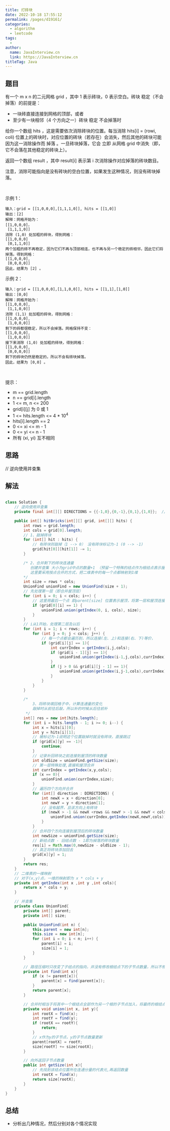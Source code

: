 ```yaml
---
title: 打砖块
date: 2022-10-18 17:55:12
permalink: /pages/d19161/
categories:
  - algorithm
  - leetcode
tags:
  - 
author: 
  name: JavaInterview.cn
  link: https://JavaInterview.cn
titleTag: Java
---
```


## 题目

有一个 m x n 的二元网格 grid ，其中 1 表示砖块，0 表示空白。砖块 稳定（不会掉落）的前提是：

- 一块砖直接连接到网格的顶部，或者
- 至少有一块相邻（4 个方向之一）砖块 稳定 不会掉落时

给你一个数组 hits ，这是需要依次消除砖块的位置。每当消除 hits[i] = (rowi, coli) 位置上的砖块时，对应位置的砖块（若存在）会消失，然后其他的砖块可能因为这一消除操作而 掉落 。一旦砖块掉落，它会 立即 从网格 grid 中消失（即，它不会落在其他稳定的砖块上）。

返回一个数组 result ，其中 result[i] 表示第 i 次消除操作对应掉落的砖块数目。

注意，消除可能指向是没有砖块的空白位置，如果发生这种情况，则没有砖块掉落。

 

示例 1：

    输入：grid = [[1,0,0,0],[1,1,1,0]], hits = [[1,0]]
    输出：[2]
    解释：网格开始为：
    [[1,0,0,0]，
     [1,1,1,0]]
    消除 (1,0) 处加粗的砖块，得到网格：
    [[1,0,0,0]
     [0,1,1,0]]
    两个加粗的砖不再稳定，因为它们不再与顶部相连，也不再与另一个稳定的砖相邻，因此它们将掉落。得到网格：
    [[1,0,0,0],
     [0,0,0,0]]
    因此，结果为 [2] 。
示例 2：

    输入：grid = [[1,0,0,0],[1,1,0,0]], hits = [[1,1],[1,0]]
    输出：[0,0]
    解释：网格开始为：
    [[1,0,0,0],
     [1,1,0,0]]
    消除 (1,1) 处加粗的砖块，得到网格：
    [[1,0,0,0],
     [1,0,0,0]]
    剩下的砖都很稳定，所以不会掉落。网格保持不变：
    [[1,0,0,0], 
     [1,0,0,0]]
    接下来消除 (1,0) 处加粗的砖块，得到网格：
    [[1,0,0,0],
     [0,0,0,0]]
    剩下的砖块仍然是稳定的，所以不会有砖块掉落。
    因此，结果为 [0,0] 。
 

提示：

- m == grid.length
- n == grid[i].length
- 1 <= m, n <= 200
- grid[i][j] 为 0 或 1
- 1 <= hits.length <= 4 * 10<sup>4</sup>
- hits[i].length == 2
- 0 <= xi <= m - 1
- 0 <= yi <= n - 1
- 所有 (xi, yi) 互不相同

## 思路

// 逆向使用并查集

## 解法
```java

class Solution {
    // 逆向使用并查集
    private final int[][] DIRECTIONS = {{-1,0},{0,-1},{0,1},{1,0}};  // 上下左右四个方向增量

    public int[] hitBricks(int[][] grid, int[][] hits) {
        int rows = grid.length;
        int cols = grid[0].length;
        // 1、敲掉砖块
        for (int[] hit : hits) {
            // 有砖块则敲掉（1 --> 0） 没有砖块标记为-1 (0 --> -1)
            grid[hit[0]][hit[1]] -= 1;
        }

        /* 2、合并剩下的砖块连通量
           创建并查集 大小为grid中点的数量+1 （预留一个特殊的结点作为根结点表示屋顶）
           这里要采用按点合并的方式，把二维表中的每一个点都映射到1维
        */
        int size = rows * cols;
        UnionFind unionFind = new UnionFind(size + 1);
        // 先处理第一层（即合并屋顶层）
        for (int i = 0; i < cols; i++) {
            // 这里用最后一个点 即parent[size] 位置表示屋顶，将第一层和屋顶连接起来
            if (grid[0][i] == 1) {
                unionFind.union(getIndex(0, i, cols), size);
            }
        }
        // i从1开始，处理第二层及以后
        for (int i = 1; i < rows; i++) {
            for (int j = 0; j < cols; j++) {
                // 每一个点都会遍历到，所以连接(左、上)和连接(右、下)等价，
                if (grid[i][j] == 1){
                    int currIndex = getIndex(i,j,cols);
                    if (grid[i - 1][j] == 1){
                        unionFind.union(getIndex(i-1,j,cols),currIndex);
                    }
                    if (j > 0 && grid[i][j - 1] == 1){
                        unionFind.union(getIndex(i,j-1,cols),currIndex);
                    }
                }
            }
        }

        /*
            3、将砖块填回格子中，计算连通量的变化
            敲掉时从前往后敲，所以补的时候从后往前补
         */
        int[] res = new int[hits.length];
        for (int i = hits.length - 1; i >= 0; i--) {
            int x = hits[i][0];
            int y = hits[i][1];
            // 被标记为-1说明这个位置敲掉时就没有砖块，直接跳过
            if (grid[x][y] == -1){
                continue;
            }
            // 记录补回砖块之前连接到屋顶的砖块数量
            int oldSize = unionFind.getSize(size);
            // 第一层特殊处理,直接和屋顶合并
            int currIndex = getIndex(x,y,cols);
            if (x == 0){
                unionFind.union(currIndex,size);
            }
            // 遍历四个方向并合并
            for (int[] direction : DIRECTIONS) {
                int newX = x + direction[0];
                int newY = y + direction[1];
                // 没有越界，且该方向上有砖块
                if (newX > -1 && newX <rows && newY > -1 && newY < cols && grid[newX][newY] == 1){
                    unionFind.union(currIndex,getIndex(newX,newY,cols));
                }
            }
            // 合并四个方向连接到屋顶后的砖块数量
            int newSize = unionFind.getSize(size);
            // 新结点数 - 旧结点数 - 1即为掉落的砖块数量
            res[i] = Math.max(0,newSize - oldSize - 1);
            // 真正将砖块添加回去
            grid[x][y] = 1;
        }
        return res;
    }
    // 二维表的一维映射
    // 对于(x,y)点，一维的映射即为 x * cols + y
    private int getIndex(int x ,int y ,int cols){
        return x * cols + y;
    }

    // 并查集
    private class UnionFind{
        private int[] parent;
        private int[] size;

        public UnionFind(int n) {
            this.parent = new int[n];
            this.size = new int[n];
            for (int i = 0; i < n; i++) {
                parent[i] = i;
                size[i] = 1;
            }
        }

        // 路径压缩时只改变了子结点的指向，并没有修改根结点下的子节点数量，所以不修改size
        private int find(int x){
            if (x != parent[x]){
                parent[x] = find(parent[x]);
            }
            return parent[x];
        }

        // 合并时相当于将其中一个根结点全部作为另一个根的子节点加入，将最终的根结点位置size更新
        private void union(int x, int y){
            int rootX = find(x);
            int rootY = find(y);
            if (rootX == rootY){
                return;
            }
            // x作为y的子节点，y的子节点数量更新
            parent[rootX] = rootY;
            size[rootY] += size[rootX];
        }

        // 向外返回子节点数量
        public int getSize(int x){
            // 先找到该结点位置所在连通分量的代表元,再返回数量
            int rootX = find(x);
            return size[rootX];
        }
    }
}
```

## 总结

- 分析出几种情况，然后分别对各个情况实现 
